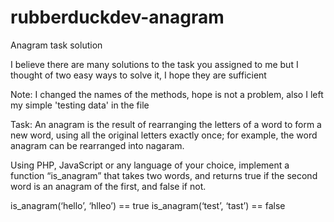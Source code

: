 # rubberduckdev-anagram
Anagram task solution

I believe there are many solutions to the task you assigned to me but I thought of two easy ways to solve it, I hope they are sufficient

Note: I changed the names of the methods, hope is not a problem, also I left my simple 'testing data' in the file

Task:
An anagram is the result of rearranging the letters of a word to form a new
word, using all the original letters exactly once; for example, the word anagram
can be rearranged into nagaram.

Using PHP, JavaScript or any language of your choice, implement a function
“is_anagram” that takes two words, and returns true if the second word is an
anagram of the first, and false if not.

is_anagram(‘hello’, ‘hlleo’) == true
is_anagram(‘test’, ‘tast’) == false

